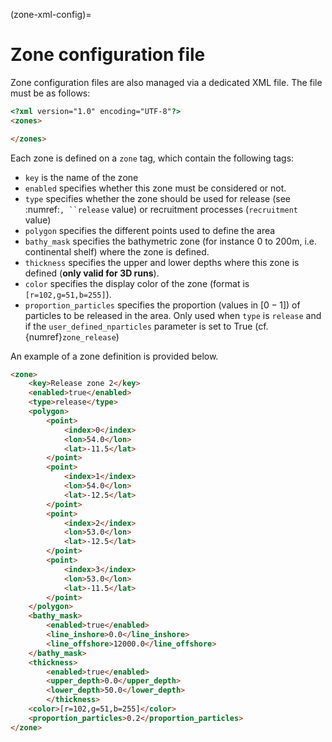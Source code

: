 (zone-xml-config)=

# Zone configuration file

Zone configuration files are also managed via a dedicated XML file. The file must be as follows:

```HTML
<?xml version="1.0" encoding="UTF-8"?>
<zones>

</zones>
```

Each zone is defined on a `zone` tag, which contain the following tags:

- `key` is the name of the zone
- `enabled` specifies whether this zone must be considered or not.
- `type` specifies whether the zone should be used for release (see :numref:``` , ``release ``` value) or recruitment processes (`recruitment` value)
- `polygon` specifies the different points used to define the area
- `bathy_mask` specifies the bathymetric zone (for instance 0 to 200m, i.e. continental shelf) where the zone is defined.
- `thickness` specifies the upper and lower depths where this zone is defined (**only valid for 3D runs**).
- `color` specifies the display color of the zone (format is `[r=102,g=51,b=255]`).
- `proportion_particles` specifies the proportion (values in $[0-1]$) of particles to be released in the area. Only used when `type` is `release` and if the `user_defined_nparticles` parameter is set to True (cf. {numref}`zone_release`)

An example of a zone definition is provided below.

```HTML
<zone>
    <key>Release zone 2</key>
    <enabled>true</enabled>
    <type>release</type>
    <polygon>
        <point>
            <index>0</index>
            <lon>54.0</lon>
            <lat>-11.5</lat>
        </point>
        <point>
            <index>1</index>
            <lon>54.0</lon>
            <lat>-12.5</lat>
        </point>
        <point>
            <index>2</index>
            <lon>53.0</lon>
            <lat>-12.5</lat>
        </point>
        <point>
            <index>3</index>
            <lon>53.0</lon>
            <lat>-11.5</lat>
        </point>
    </polygon>
    <bathy_mask>
        <enabled>true</enabled>
        <line_inshore>0.0</line_inshore>
        <line_offshore>12000.0</line_offshore>
    </bathy_mask>
    <thickness>
        <enabled>true</enabled>
        <upper_depth>0.0</upper_depth>
        <lower_depth>50.0</lower_depth>
        </thickness>
    <color>[r=102,g=51,b=255]</color>
    <proportion_particles>0.2</proportion_particles>
</zone>
```
